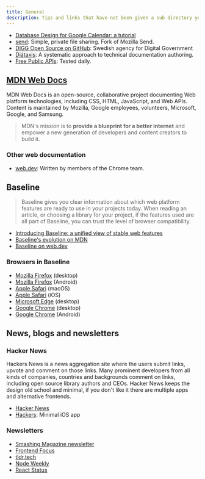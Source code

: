 ```yaml
---
title: General
description: Tips and links that have not been given a sub directory yet.
---
```


- [Database Design for Google Calendar: a tutorial](https://kb.databasedesignbook.com/posts/google-calendar/)
- [send](https://send.vis.ee/): Simple, private file sharing. Fork of Mozilla Send.
- [DIGG Open Source on GitHub](https://github.com/DIGGSweden/): Swedish agency for Digital Government
- [Diátaxis](https://diataxis.fr/): A systematic approach to technical documentation authoring.
- [Free Public APIs](https://www.freepublicapis.com/): Tested daily.

## [MDN Web Docs](https://developer.mozilla.org/en-US/docs/Web)

MDN Web Docs is an open-source, collaborative project documenting Web platform technologies, including CSS, HTML, JavaScript, and Web APIs. Content is maintained by Mozilla, Google employees, volunteers, Microsoft, Google, and Samsung.

> MDN's mission is to **provide a blueprint for a better internet** and empower a new generation of developers and content creators to build it.

### Other web documentation

- [web.dev](https://web.dev/): Written by members of the Chrome team.

## Baseline

> Baseline gives you clear information about which web platform features are ready to use in your projects today. When reading an article, or choosing a library for your project, if the features used are all part of Baseline, you can trust the level of browser compatibility.

- [Introducing Baseline: a unified view of stable web features](https://developer.mozilla.org/en-US/blog/baseline-unified-view-stable-web-features/)
- [Baseline's evolution on MDN](https://developer.mozilla.org/en-US/blog/baseline-evolution-on-mdn/)
- [Baseline on web.dev](https://web.dev/baseline/)

### Browsers in Baseline

- [Mozilla Firefox](https://www.mozilla.org/en-US/firefox/new/) (desktop)
- [Mozilla Firefox](https://play.google.com/store/apps/details?id=org.mozilla.firefox&hl=en-US) (Android)
- [Apple Safari](https://www.apple.com/safari/) (macOS)
- [Apple Safari](https://apps.apple.com/us/app/safari/id1146562112) (iOS)
- [Microsoft Edge](https://www.microsoft.com/en-us/edge/) (desktop)
- [Google Chrome](https://www.google.com/intl/en/chrome/) (desktop)
- [Google Chrome](https://play.google.com/store/apps/details?id=com.android.chrome&hl=en-US) (Android)

## News, blogs and newsletters

### Hacker News

Hackers News is a news aggregation site where the users submit links, upvote and comment on those links. Many prominent developers from all kinds of companies, countries and backgrounds comment on links, including open source library authors and CEOs. Hacker News keeps the design old school and minimal, if you don't like it there are multiple apps and alternative frontends.

- [Hacker News](https://news.ycombinator.com/news)
- [Hackers](https://github.com/weiran/hackers): Minimal iOS app

### Newsletters

- [Smashing Magazine newsletter](https://www.smashingmagazine.com/the-smashing-newsletter/)
- [Frontend Focus](https://frontendfoc.us/)
- [tldr.tech](https://tldr.tech/)
- [Node Weekly](https://nodeweekly.com/)
- [React Status](https://react.statuscode.com/)
